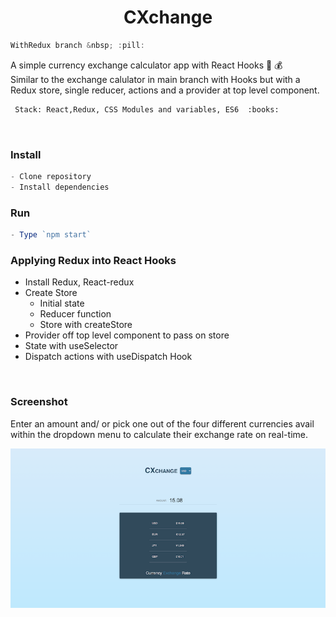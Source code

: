 

<h1 align="center">CXchange</h1> 

```js
WithRedux branch &nbsp; :pill:
```

A simple currency exchange calculator app with React Hooks 🤑  💰     
Similar to the exchange calulator in main branch with Hooks but with a Redux store, single reducer, actions and a provider at top level component.

```bash
 Stack: React,Redux, CSS Modules and variables, ES6  :books:
```


<br />

<h3>Install</h3>

```js
- Clone repository
- Install dependencies
```


<h3>Run</h3>

```js
- Type `npm start`
```

<h3>Applying Redux into React Hooks</h3>

- Install Redux, React-redux
- Create Store
  - Initial state
  - Reducer function
  - Store with createStore
- Provider off top level component to pass on store
- State with useSelector
- Dispatch actions with useDispatch Hook


<br />


<h3>Screenshot</h3>

Enter an amount and/ or pick one out of the four different currencies avail within the dropdown menu to 
calculate their exchange rate on real-time.

![Currency Exchanger](src/assets/cxchange-p1.png)